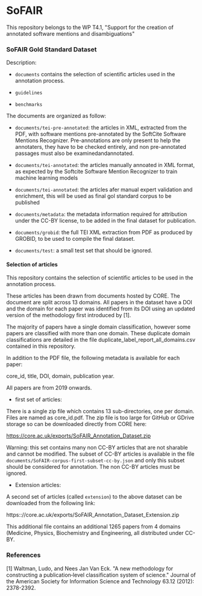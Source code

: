# SoFAIR

This repository belongs to the WP T4.1, "Support for the creation of annotated software mentions and disambiguations"

### SoFAIR Gold Standard Dataset 

Description: 

* `documents` contains the selection of scientific articles used in the annotation process. 

* `guidelines` 

* `benchmarks`

The documents are organized as follow: 

* `documents/tei-pre-annotated`: the articles in XML, extracted from the PDF, with software mentions pre-annotated by the SoftCite Software Mentions Recognizer. Pre-annotations are only present to help the annotaters, they have to be checked entirely, and non pre-annotated passages must also be examinedandannotated. 

* `documents/tei-annotated`: the articles manually annoated in XML format, as expected by the Softcite Software Mention Recognizer to train machine learning models

* `documents/tei-annotated`: the articles afer manual expert validation and enrichment, this will be used as final gol standard corpus to be published

* `documents/metadata`: the metadata information required for attribution under the CC-BY license, to be added in the final dataset for publication. 

* `documents/grobid`: the full TEI XML extraction from PDF as produced by GROBID, to be used to compile the final dataset.

* `documents/test`: a small test set that should be ignored. 

#### Selection of articles

This repository contains the selection of scientific articles to be used in the annotation process. 

These articles has been drawn from documents hosted by CORE. The document are split across 13 domains. All papers in the dataset have a DOI and the domain for each paper was identified from its DOI using an updated version of the methodology first introduced by [1]. 

The majority of papers have a single domain classification, however some papers are classified with more than one domain. These duplicate domain classifications are detailed in the file duplicate_label_report_all_domains.csv contained in this repository. 

In addition to the PDF file, the following metadata is available for each paper:

core_id, 
title, 
DOI, 
domain, 
publication year. 

All papers are from 2019 onwards. 

* first set of articles: 

There is a single zip file which contains 13 sub-directories, one per domain. Files are named as core_id.pdf. The zip file is too large for GitHub or GDrive storage so can be downloaded directly from CORE here: 

https://core.ac.uk/exports/SoFAIR_Annotation_Dataset.zip 

Warning: this set contains many non CC-BY articles that are not sharable and cannot be modified. The subset of CC-BY articles is available in the file `documents/SoFAIR-corpus-first-subset-cc-by.json` and only this subset should be considered for annotation. The non CC-BY articles must be ignored. 

* Extension articles: 

A second set of articles (called `extension`) to the above dataset can be downloaded from the following link:

https:://core.ac.uk/exports/SoFAIR_Annotation_Dataset_Extension.zip

This additional file contains an additional 1265 papers from 4 domains (Medicine, Physics, Biochemistry and Engineering, all distributed under CC-BY. 

### References

[1] Waltman, Ludo, and Nees Jan Van Eck. "A new methodology for constructing a publication‐level classification system of science." Journal of the American Society for Information Science and Technology 63.12 (2012): 2378-2392.
